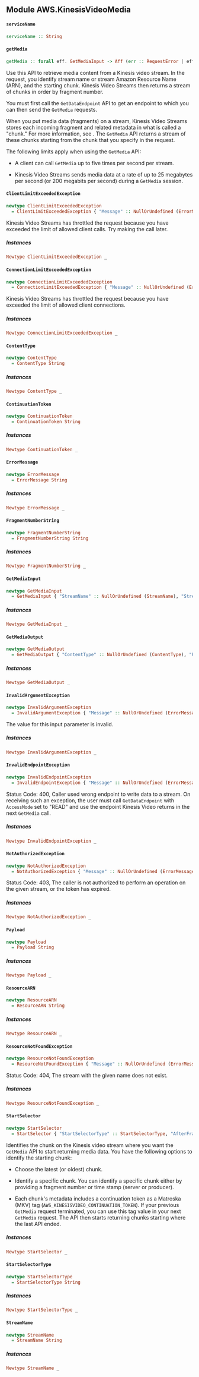 ## Module AWS.KinesisVideoMedia

<p/>

#### `serviceName`

``` purescript
serviceName :: String
```

#### `getMedia`

``` purescript
getMedia :: forall eff. GetMediaInput -> Aff (err :: RequestError | eff) GetMediaOutput
```

<p> Use this API to retrieve media content from a Kinesis video stream. In the request, you identify stream name or stream Amazon Resource Name (ARN), and the starting chunk. Kinesis Video Streams then returns a stream of chunks in order by fragment number.</p> <note> <p> You must first call the <code>GetDataEndpoint</code> API to get an endpoint to which you can then send the <code>GetMedia</code> requests. </p> </note> <p>When you put media data (fragments) on a stream, Kinesis Video Streams stores each incoming fragment and related metadata in what is called a "chunk." For more information, see . The <code>GetMedia</code> API returns a stream of these chunks starting from the chunk that you specify in the request. </p> <p>The following limits apply when using the <code>GetMedia</code> API:</p> <ul> <li> <p>A client can call <code>GetMedia</code> up to five times per second per stream. </p> </li> <li> <p>Kinesis Video Streams sends media data at a rate of up to 25 megabytes per second (or 200 megabits per second) during a <code>GetMedia</code> session. </p> </li> </ul>

#### `ClientLimitExceededException`

``` purescript
newtype ClientLimitExceededException
  = ClientLimitExceededException { "Message" :: NullOrUndefined (ErrorMessage) }
```

<p>Kinesis Video Streams has throttled the request because you have exceeded the limit of allowed client calls. Try making the call later.</p>

##### Instances
``` purescript
Newtype ClientLimitExceededException _
```

#### `ConnectionLimitExceededException`

``` purescript
newtype ConnectionLimitExceededException
  = ConnectionLimitExceededException { "Message" :: NullOrUndefined (ErrorMessage) }
```

<p>Kinesis Video Streams has throttled the request because you have exceeded the limit of allowed client connections.</p>

##### Instances
``` purescript
Newtype ConnectionLimitExceededException _
```

#### `ContentType`

``` purescript
newtype ContentType
  = ContentType String
```

##### Instances
``` purescript
Newtype ContentType _
```

#### `ContinuationToken`

``` purescript
newtype ContinuationToken
  = ContinuationToken String
```

##### Instances
``` purescript
Newtype ContinuationToken _
```

#### `ErrorMessage`

``` purescript
newtype ErrorMessage
  = ErrorMessage String
```

##### Instances
``` purescript
Newtype ErrorMessage _
```

#### `FragmentNumberString`

``` purescript
newtype FragmentNumberString
  = FragmentNumberString String
```

##### Instances
``` purescript
Newtype FragmentNumberString _
```

#### `GetMediaInput`

``` purescript
newtype GetMediaInput
  = GetMediaInput { "StreamName" :: NullOrUndefined (StreamName), "StreamARN" :: NullOrUndefined (ResourceARN), "StartSelector" :: StartSelector }
```

##### Instances
``` purescript
Newtype GetMediaInput _
```

#### `GetMediaOutput`

``` purescript
newtype GetMediaOutput
  = GetMediaOutput { "ContentType" :: NullOrUndefined (ContentType), "Payload" :: NullOrUndefined (Payload) }
```

##### Instances
``` purescript
Newtype GetMediaOutput _
```

#### `InvalidArgumentException`

``` purescript
newtype InvalidArgumentException
  = InvalidArgumentException { "Message" :: NullOrUndefined (ErrorMessage) }
```

<p>The value for this input parameter is invalid.</p>

##### Instances
``` purescript
Newtype InvalidArgumentException _
```

#### `InvalidEndpointException`

``` purescript
newtype InvalidEndpointException
  = InvalidEndpointException { "Message" :: NullOrUndefined (ErrorMessage) }
```

<p> Status Code: 400, Caller used wrong endpoint to write data to a stream. On receiving such an exception, the user must call <code>GetDataEndpoint</code> with <code>AccessMode</code> set to "READ" and use the endpoint Kinesis Video returns in the next <code>GetMedia</code> call. </p>

##### Instances
``` purescript
Newtype InvalidEndpointException _
```

#### `NotAuthorizedException`

``` purescript
newtype NotAuthorizedException
  = NotAuthorizedException { "Message" :: NullOrUndefined (ErrorMessage) }
```

<p>Status Code: 403, The caller is not authorized to perform an operation on the given stream, or the token has expired.</p>

##### Instances
``` purescript
Newtype NotAuthorizedException _
```

#### `Payload`

``` purescript
newtype Payload
  = Payload String
```

##### Instances
``` purescript
Newtype Payload _
```

#### `ResourceARN`

``` purescript
newtype ResourceARN
  = ResourceARN String
```

##### Instances
``` purescript
Newtype ResourceARN _
```

#### `ResourceNotFoundException`

``` purescript
newtype ResourceNotFoundException
  = ResourceNotFoundException { "Message" :: NullOrUndefined (ErrorMessage) }
```

<p>Status Code: 404, The stream with the given name does not exist.</p>

##### Instances
``` purescript
Newtype ResourceNotFoundException _
```

#### `StartSelector`

``` purescript
newtype StartSelector
  = StartSelector { "StartSelectorType" :: StartSelectorType, "AfterFragmentNumber" :: NullOrUndefined (FragmentNumberString), "StartTimestamp" :: NullOrUndefined (Number), "ContinuationToken" :: NullOrUndefined (ContinuationToken) }
```

<p>Identifies the chunk on the Kinesis video stream where you want the <code>GetMedia</code> API to start returning media data. You have the following options to identify the starting chunk: </p> <ul> <li> <p>Choose the latest (or oldest) chunk.</p> </li> <li> <p>Identify a specific chunk. You can identify a specific chunk either by providing a fragment number or time stamp (server or producer). </p> </li> <li> <p>Each chunk's metadata includes a continuation token as a Matroska (MKV) tag (<code>AWS_KINESISVIDEO_CONTINUATION_TOKEN</code>). If your previous <code>GetMedia</code> request terminated, you can use this tag value in your next <code>GetMedia</code> request. The API then starts returning chunks starting where the last API ended.</p> </li> </ul>

##### Instances
``` purescript
Newtype StartSelector _
```

#### `StartSelectorType`

``` purescript
newtype StartSelectorType
  = StartSelectorType String
```

##### Instances
``` purescript
Newtype StartSelectorType _
```

#### `StreamName`

``` purescript
newtype StreamName
  = StreamName String
```

##### Instances
``` purescript
Newtype StreamName _
```


